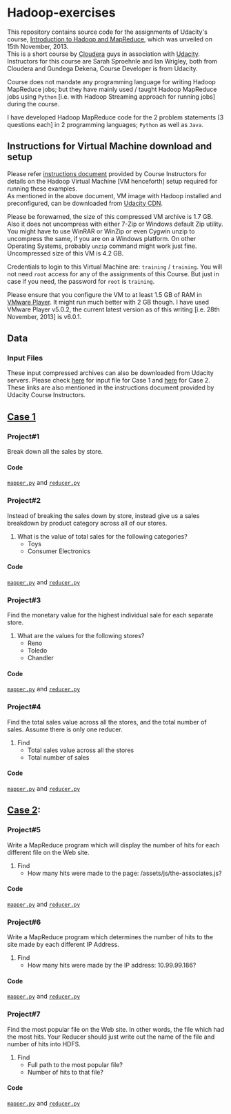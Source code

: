# Hadoop-exercises

This repository contains source code for the assignments of Udacity's course, [Introduction to Hadoop and MapReduce](https://www.udacity.com/course/ud617), which was unveiled on 15th November, 2013.<br>
This is a short course by [Cloudera](http://www.cloudera.com) guys in association with [Udacity](https://www.udacity.com). Instructors for this course are Sarah Sproehnle and Ian Wrigley, both from Cloudera and Gundega Dekena, Course Developer is from Udacity.<br>

Course does not mandate any programming language for writing Hadoop MapReduce jobs; but they have mainly used / taught Hadoop MapReduce jobs using `Python` [i.e. with Hadoop Streaming approach for running jobs] during the course.<br>

I have developed Hadoop MapReduce code for the 2 problem statements [3 questions each] in 2 programming languages; `Python` as well as `Java`.<br>

## Instructions for Virtual Machine download and setup
Please refer [instructions document](IntroductiontoHadoopandMapreduce-VMsetup.doc) provided by Course Instructors for details on the Hadoop Virtual Machine [VM henceforth] setup required for running these examples.<br>
As mentioned in the above document, VM image with Hadoop installed and preconfigured, can be downloaded from [Udacity CDN](http://content.udacity-data.com/courses/ud617/Cloudera-Udacity-Training-VM-4.1.1.c.zip). 

Please be forewarned, the size of this compressed VM archive is 1.7 GB. Also it does not uncompress with either 7-Zip or Windows default Zip utility. You might have to use WinRAR or WinZip or even Cygwin unzip to uncompress the same, if you are on a Windows platform. On other Operating Systems, probably `unzip` command might work just fine. Uncompressed size of this VM is 4.2 GB.

Credentials to login to this Virtual Machine are: `training` / `training`. You will not need `root` access for any of the assignments of this Course. But just in case if you need, the password for `root` is `training`.

Please ensure that you configure the VM to at least 1.5 GB of RAM in [VMware Player](https://my.vmware.com/web/vmware/free#desktop_end_user_computing/vmware_player/6_0). It might run much better with 2 GB though. I have used VMware Player v5.0.2, the current latest version as of this writing [i.e. 28th November, 2013] is v6.0.1.

## Data
### Input Files

These input compressed archives can also be downloaded from Udacity servers. Please check [here](http://content.udacity-data.com/courses/ud617/purchases.txt.gz) for input file for Case 1 and [here](http://content.udacity-data.com/courses/ud617/access_log.gz) for Case 2.<br>
These links are also mentioned in the instructions document provided by Udacity Course Instructors.

## [Case 1](case1)

### Project#1
Break down all the sales by store.

#### Code
[`mapper.py`](case1/project1/mapper.py) and [`reducer.py`](case1/project1/reducer.py)

### Project#2
Instead of breaking the sales down by store, instead give us a sales breakdown by product category across all of our stores.

1. What is the value of total sales for the following categories?
	- Toys
	- Consumer Electronics

#### Code
[`mapper.py`](case1/project1/mapper.py) and [`reducer.py`](case1/project1/reducer.py)

### Project#3
Find the monetary value for the highest individual sale for each separate store.

1. What are the values for the following stores?
	- Reno
	- Toledo
	- Chandler

#### Code
[`mapper.py`](case1/project2/mapper.py) and [`reducer.py`](case1/project2/reducer.py)

### Project#4
Find the total sales value across all the stores, and the total number of sales. Assume there is only one reducer.

1. Find
	- Total sales value across all the stores
	- Total number of sales

#### Code
[`mapper.py`](case1/project3/mapper.py) and [`reducer.py`](case1/project3/reducer.py)

## [Case 2](case2):

### Project#5
Write a MapReduce program which will display the number of hits for each different file on the Web site.

1. Find
	- How many hits were made to the page: /assets/js/the-associates.js?

#### Code
[`mapper.py`](case2/project5/mapper.py) and [`reducer.py`](case2/project5/reducer.py)

### Project#6
Write a MapReduce program which determines the number of hits to the site made by each different IP Address.
	
1. Find
	- How many hits were made by the IP address: 10.99.99.186?

#### Code
[`mapper.py`](case2/project6/mapper.py) and [`reducer.py`](case2/project6/reducer.py)

### Project#7
Find the most popular file on the Web site. In other words, the file which had the most hits. Your Reducer should just write out the name of the file and number of hits into HDFS.

1. Find
	- Full path to the most popular file?
	- Number of hits to that file?

#### Code
[`mapper.py`](case2/project7/mapper.py) and [`reducer.py`](case2/project7/reducer.py)
